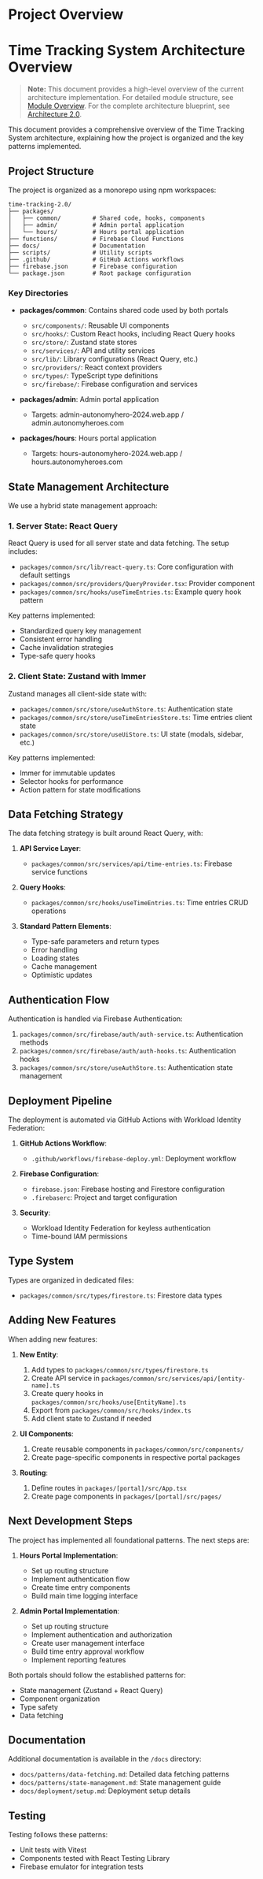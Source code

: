 # Project Overview

# Time Tracking System Architecture Overview

> **Note:** This document provides a high-level overview of the current architecture implementation. For detailed module structure, see [Module Overview](../structure/modules.md). For the complete architecture blueprint, see [Architecture 2.0](../main_readme/PROJECT-2.0.md).

This document provides a comprehensive overview of the Time Tracking System architecture, explaining how the project is organized and the key patterns implemented.

## Project Structure

The project is organized as a monorepo using npm workspaces:

```
time-tracking-2.0/
├── packages/
│   ├── common/         # Shared code, hooks, components
│   ├── admin/          # Admin portal application
│   └── hours/          # Hours portal application
├── functions/          # Firebase Cloud Functions
├── docs/               # Documentation
├── scripts/            # Utility scripts
├── .github/            # GitHub Actions workflows
├── firebase.json       # Firebase configuration
└── package.json        # Root package configuration
```

### Key Directories

- **packages/common**: Contains shared code used by both portals
  - `src/components/`: Reusable UI components
  - `src/hooks/`: Custom React hooks, including React Query hooks
  - `src/store/`: Zustand state stores
  - `src/services/`: API and utility services
  - `src/lib/`: Library configurations (React Query, etc.)
  - `src/providers/`: React context providers
  - `src/types/`: TypeScript type definitions
  - `src/firebase/`: Firebase configuration and services

- **packages/admin**: Admin portal application
  - Targets: admin-autonomyhero-2024.web.app / admin.autonomyheroes.com

- **packages/hours**: Hours portal application
  - Targets: hours-autonomyhero-2024.web.app / hours.autonomyheroes.com

## State Management Architecture

We use a hybrid state management approach:

### 1. Server State: React Query

React Query is used for all server state and data fetching. The setup includes:

- `packages/common/src/lib/react-query.ts`: Core configuration with default settings
- `packages/common/src/providers/QueryProvider.tsx`: Provider component
- `packages/common/src/hooks/useTimeEntries.ts`: Example query hook pattern

Key patterns implemented:
- Standardized query key management
- Consistent error handling
- Cache invalidation strategies
- Type-safe query hooks

### 2. Client State: Zustand with Immer

Zustand manages all client-side state with:

- `packages/common/src/store/useAuthStore.ts`: Authentication state
- `packages/common/src/store/useTimeEntriesStore.ts`: Time entries client state
- `packages/common/src/store/useUiStore.ts`: UI state (modals, sidebar, etc.)

Key patterns implemented:
- Immer for immutable updates
- Selector hooks for performance
- Action pattern for state modifications

## Data Fetching Strategy

The data fetching strategy is built around React Query, with:

1. **API Service Layer**:
   - `packages/common/src/services/api/time-entries.ts`: Firebase service functions

2. **Query Hooks**:
   - `packages/common/src/hooks/useTimeEntries.ts`: Time entries CRUD operations

3. **Standard Pattern Elements**:
   - Type-safe parameters and return types
   - Error handling
   - Loading states
   - Cache management
   - Optimistic updates

## Authentication Flow

Authentication is handled via Firebase Authentication:

1. `packages/common/src/firebase/auth/auth-service.ts`: Authentication methods
2. `packages/common/src/firebase/auth/auth-hooks.ts`: Authentication hooks
3. `packages/common/src/store/useAuthStore.ts`: Authentication state management

## Deployment Pipeline

The deployment is automated via GitHub Actions with Workload Identity Federation:

1. **GitHub Actions Workflow**:
   - `.github/workflows/firebase-deploy.yml`: Deployment workflow

2. **Firebase Configuration**:
   - `firebase.json`: Firebase hosting and Firestore configuration
   - `.firebaserc`: Project and target configuration

3. **Security**:
   - Workload Identity Federation for keyless authentication
   - Time-bound IAM permissions

## Type System

Types are organized in dedicated files:

- `packages/common/src/types/firestore.ts`: Firestore data types

## Adding New Features

When adding new features:

1. **New Entity**:
   1. Add types to `packages/common/src/types/firestore.ts`
   2. Create API service in `packages/common/src/services/api/[entity-name].ts`
   3. Create query hooks in `packages/common/src/hooks/use[EntityName].ts`
   4. Export from `packages/common/src/hooks/index.ts`
   5. Add client state to Zustand if needed

2. **UI Components**:
   1. Create reusable components in `packages/common/src/components/`
   2. Create page-specific components in respective portal packages

3. **Routing**:
   1. Define routes in `packages/[portal]/src/App.tsx`
   2. Create page components in `packages/[portal]/src/pages/`

## Next Development Steps

The project has implemented all foundational patterns. The next steps are:

1. **Hours Portal Implementation**:
   - Set up routing structure
   - Implement authentication flow
   - Create time entry components
   - Build main time logging interface

2. **Admin Portal Implementation**:
   - Set up routing structure
   - Implement authentication and authorization
   - Create user management interface
   - Build time entry approval workflow
   - Implement reporting features

Both portals should follow the established patterns for:
- State management (Zustand + React Query)
- Component organization
- Type safety
- Data fetching

## Documentation

Additional documentation is available in the `/docs` directory:
- `docs/patterns/data-fetching.md`: Detailed data fetching patterns
- `docs/patterns/state-management.md`: State management guide
- `docs/deployment/setup.md`: Deployment setup details

## Testing

Testing follows these patterns:
- Unit tests with Vitest
- Components tested with React Testing Library
- Firebase emulator for integration tests 